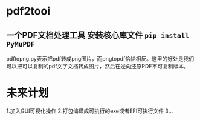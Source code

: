 # pdf2tooi
一个PDF文档处理工具
安装核心库文件
```pip install PyMuPDF```
---
pdftopng.py表示把pdf转成png图片，而pngtopdf恰恰相反。这里的好处是我们可以把可以复制的pdf文字文档转成图片，然后在逆向还原PDF不可复制版本。

# 未来计划
1.加入GUI可视化操作
2.打包编译成可执行的exe或者EFI可执行文件
3...
